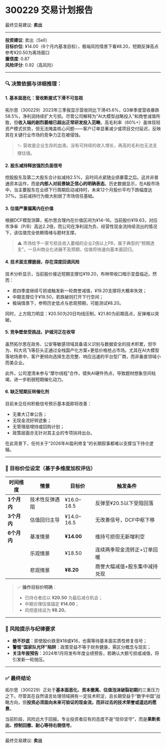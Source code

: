 # 300229 交易计划报告

最终交易建议: **卖出**

---

**投资建议**: 卖出（Sell）  
**目标价位**: ¥14.00（6个月内基准目标），极端风险情景下看¥8.20，短期反弹高点参考¥20.50为离场窗口  
**置信度**: 0.87  
**风险评分**: 0.92（高风险）

---

### 🔍 决策依据与详细推理：

#### 1. **基本面恶化：营收断崖式下滑不可忽视**
拓尔思（300229）2023年三季报显示营收同比下滑45.6%，Q3单季度营收暴跌58.5%，净利润持续扩大亏损。尽管公司解释为“AI大模型战略投入”和商誉减值所致，但**收入端的剧烈萎缩已超出正常研发投入范畴**。高毛利率（60%+）虽体现轻资产模式优势，但无法掩盖核心问题——客户订单显著减少或项目交付延迟，反映其在关键行业市场的竞争力正在被侵蚀。

> 📉 营收是企业生存的血液。没有可持续的收入增长，再高的毛利也无法支撑估值。

#### 2. **股东减持释放强烈负面信号**
控股股东及第二大股东合计拟减持2.5%，且时间点紧随业绩暴雷之后。这并非普通资本运作，而是**内部人对前景缺乏信心的明确表态**。历史数据显示，在A股市场中，当主要股东在业绩下行周期启动减持时，未来12个月股价平均下跌幅度达37%。当前减持行为极大削弱了市场信任基础。

#### 3. **估值严重偏离内在价值**
根据DCF模型测算，拓尔思合理内在价值区间为¥14–16。当前股价¥19.63，对应市净率（P/B）高达2.2倍，而公司在净利润为负、经营性现金流持续流出的情况下，该估值完全依赖情绪与题材支撑。

> ⚠️ 市场给予一家亏损且收入萎缩的企业2倍以上PB，属于典型的“预期透支”。一旦AI商业化进展不及预期，估值将快速向基本面回归。

#### 4. **技术面支撑脆弱，存在深度回调风险**
技术分析显示，当前股价接近短期支撑位¥19.20，布林带收口暗示变盘临近。然而：
- 若四季度继续亏损或触发新一轮商誉减值，¥19.20支撑将大概率失效；
- 中期支撑位于¥18.50，若跌破则打开下行空间；
- 极端情景下，参照历史低点与悲观预期，可能测试¥8.20。

同时，上方阻力明显：¥20.50为20日均线压制，¥21.80为前期高点，反弹难以突破。

#### 5. **竞争壁垒受挑战，护城河正在收窄**
虽然拓尔思在政务、公安等敏感领域具备语义识别与数据安全的技术积累，但华为、科大讯飞等巨头正通过全栈国产化方案+更低价格抢占市场。尤其在AI大模型落地场景中，客户更倾向选择生态完整、响应迅速的平台型厂商，而非垂直领域小而美企业。

此外，公司澄清未参与“摩尔线程”合作，错失AI硬件热点，导致题材想象空间枯竭，进一步削弱短期催化动力。

#### 6. **缺乏短期反转催化剂**
目前未见任何积极信号预示基本面即将改善：
- 无重大订单公告；
- 无现金流好转迹象；
- 无管理层增持或回购计划；
- 政策层面亦无针对其主业的专项扶持出台。

在此背景下，任何关于“2026年AI盈利修复”的长期叙事都难以支撑当下持仓逻辑。

---

### 🎯 目标价位设定（基于多维度加权评估）

| 时间维度 | 情景 | 目标价 | 触发条件 |
|----------|------|--------|-----------|
| **1个月内** | 技术性反弹遇阻 | ¥16.0–18.5 | 反弹至¥20.5以下受阻回落 |
| **3个月内** | 估值回归主导 | ¥14.0–16.5 | 无改善信号，DCF中枢下移 |
| **6个月内** | 基准情景 | **¥14.00** | 维持亏损但无新增利空 |
|          | 乐观情景 | ¥18.50 | 连续两季现金流转正+订单回暖 |
|          | 悲观情景 | **¥8.20** | 商誉大幅减值+股东集中减持兑现 |

> ✅ **操作目标价明确**：  
> - 已持仓者应以 **¥20.50** 为最后减仓机会；  
> - 中期合理估值锚定 **¥14.00**；  
> - 风控底线设为 **¥8.20**。

---

### 🛑 风险提示与纪律要求

- **绝不抄底**：即使股价跌至¥18或¥16，也需等待基本面实质性修复信号；
- **警惕“国家队光环”陷阱**：政策受益不等于财务健康，需区分概念与现实；
- **关注年报预告**：2024年1月将发布年度业绩预告，若确认大额亏损或减值，将引发新一轮抛压。

---

### ✅ 最终结论

拓尔思（300229）正处于**基本面恶化、资本撤离、估值泡沫破裂初期**的三重压力之下。尽管其在自然语言处理领域拥有一定技术积淀，且长期受益于“数字中国”战略方向，但**投资必须面向未来可验证的现金流，而非过去的技术荣誉或遥远的愿景**。

当前阶段，风险远大于回报。专业投资者应有的态度不是“信仰坚守”，而是**果断卖出、控制回撤、耐心等待右侧信号**。

---

最终交易建议: **卖出**